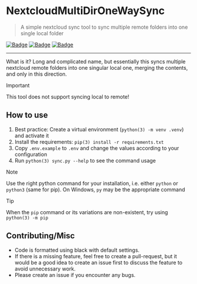 # NextcloudMultiDirOneWaySync

> A simple nextcloud sync tool to sync multiple remote folders into one single local folder

[![Badge](https://img.shields.io/badge/org-KEG_Amorbach-blue)](https://amorgym.de)
[![Badge](https://img.shields.io/github/v/release/TechnikKEG/NextcloudMultiDirOneWaySync)](https://github.com/TechnikKEG/NextcloudMultiDirOneWaySync/releases/latest)
[![Badge](https://img.shields.io/badge/license-MIT-blue)](https://github.com/TechnikKEG/NextcloudMultiDirOneWaySync/blob/master/LICENSE)

---

What is it? Long and complicated name, but essentially this syncs multiple nextcloud remote folders into one singular local one, merging the contents, and only in this direction. 

> [!IMPORTANT]
> This tool does not support syncing local to remote!

## How to use

1. Best practice: Create a virtual environment (`python(3) -m venv .venv`) and activate it
2. Install the requirements: `pip(3) install -r requirements.txt`
3. Copy `.env.example` to `.env` and change the values according to your configuration
4. Run `python(3) sync.py --help` to see the command usage

> [!NOTE]
> Use the right python command for your installation, i.e. either `python` or `python3` (same for pip). On Windows, `py` may be the appropriate command

> [!TIP]
> When the `pip` command or its variations are non-existent, try using `python(3) -m pip` 

## Contributing/Misc

- Code is formatted using black with default settings.
- If there is a missing feature, feel free to create a pull-request, but it would be a good idea to create an issue first to discuss the feature to avoid unnecessary work.
- Please create an issue if you encounter any bugs.